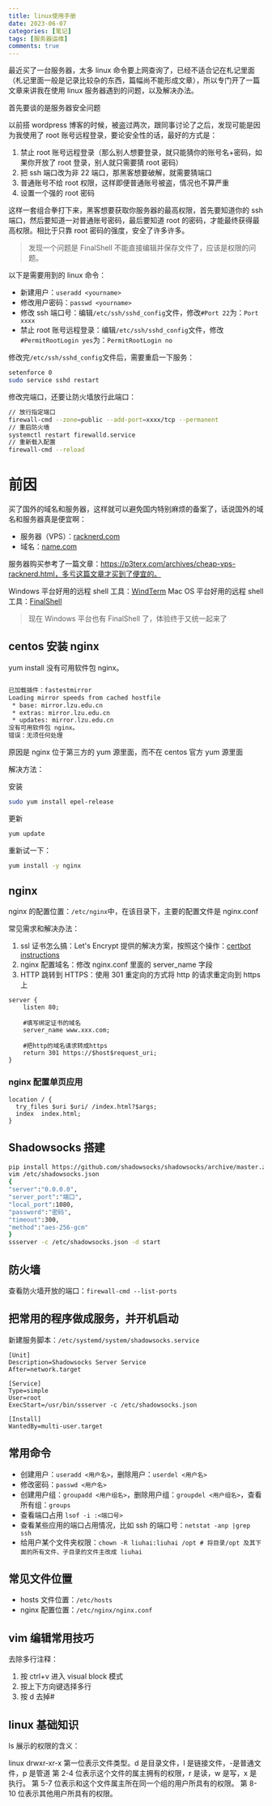 ```yaml
---
title: linux使用手册
date: 2023-06-07
categories: [笔记]
tags: [服务器运维]
comments: true
---
```


最近买了一台服务器，太多 linux 命令要上网查询了，已经不适合记在札记里面（札记里面一般是记录比较杂的东西，篇幅尚不能形成文章），所以专门开了一篇文章来讲我在使用 linux 服务器遇到的问题，以及解决办法。

首先要谈的是服务器安全问题

以前搭 wordpress 博客的时候，被盗过两次，跟同事讨论了之后，发现可能是因为我使用了 root 账号远程登录，要论安全性的话，最好的方式是：

1. 禁止 root 账号远程登录（那么别人想要登录，就只能猜你的账号名+密码，如果你开放了 root 登录，别人就只需要猜 root 密码）
2. 把 ssh 端口改为非 22 端口，那黑客想要破解，就需要猜端口
3. 普通账号不给 root 权限，这样即便普通账号被盗，情况也不算严重
4. 设置一个强的 root 密码

这样一套组合拳打下来，黑客想要获取你服务器的最高权限，首先要知道你的 ssh 端口，然后要知道一对普通账号密码，最后要知道 root 的密码，才能最终获得最高权限。相比于只靠 root 密码的强度，安全了许多许多。

> 发现一个问题是 FinalShell 不能直接编辑并保存文件了，应该是权限的问题。

<!-- more -->

以下是需要用到的 linux 命令：

- 新建用户：`useradd <yourname>`
- 修改用户密码：`passwd <yourname>`
- 修改 ssh 端口号：编辑`/etc/ssh/sshd_config`文件，修改`#Port 22`为：`Port xxxx`
- 禁止 root 账号远程登录：编辑`/etc/ssh/sshd_config`文件，修改`#PermitRootLogin yes`为：`PermitRootLogin no`

修改完`/etc/ssh/sshd_config`文件后，需要重启一下服务：

```bash
setenforce 0
sudo service sshd restart
```

修改完端口，还要让防火墙放行此端口：

```bash
// 放行指定端口
firewall-cmd --zone=public --add-port=xxxx/tcp --permanent
// 重启防火墙
systemctl restart firewalld.service
// 重新载入配置
firewall-cmd --reload
```

# 前因

买了国外的域名和服务器，这样就可以避免国内特别麻烦的备案了，话说国外的域名和服务器真是便宜啊：

- 服务器（VPS）：[racknerd.com](https://www.racknerd.com/)
- 域名：[name.com](https://www.name.com/)

服务器购买参考了一篇文章：https://p3terx.com/archives/cheap-vps-racknerd.html，多亏这篇文章才买到了便宜的。

Windows 平台好用的远程 shell 工具：[WindTerm](https://github.com/kingToolbox/WindTerm)
Mac OS 平台好用的远程 shell 工具：[FinalShell](http://www.hostbuf.com/t/988.html)

> 现在 Windows 平台也有 FinalShell 了，体验终于又统一起来了

## centos 安装 nginx

yum install 没有可用软件包 nginx。

```bash

已加载插件：fastestmirror
Loading mirror speeds from cached hostfile
 * base: mirror.lzu.edu.cn
 * extras: mirror.lzu.edu.cn
 * updates: mirror.lzu.edu.cn
没有可用软件包 nginx。
错误：无须任何处理
```

原因是 nginx 位于第三方的 yum 源里面，而不在 centos 官方 yum 源里面

解决方法：

安装

```bash
sudo yum install epel-release
```

更新

```bash
yum update
```

重新试一下：

```bash
yum install -y nginx
```

## nginx

nginx 的配置位置：`/etc/nginx`中，在该目录下，主要的配置文件是 nginx.conf

常见需求和解决办法：

1. ssl 证书怎么搞：Let's Encrypt 提供的解决方案，按照这个操作：[certbot instructions](https://certbot.eff.org/instructions?ws=nginx&os=centosrhel7)
2. nginx 配置域名：修改 nginx.conf 里面的 server_name 字段
3. HTTP 跳转到 HTTPS：使用 301 重定向的方式将 http 的请求重定向到 https 上

```
server {
    listen 80;

    #填写绑定证书的域名
    server_name www.xxx.com;

    #把http的域名请求转成https
    return 301 https://$host$request_uri;
}
```

### nginx 配置单页应用

```
location / {
  try_files $uri $uri/ /index.html?$args;
  index  index.html;
}
```

## Shadowsocks 搭建

```bash
pip install https://github.com/shadowsocks/shadowsocks/archive/master.zip -U
vim /etc/shadowsocks.json
{
"server":"0.0.0.0",
"server_port":"端口",
"local_port":1080,
"password":"密码",
"timeout":300,
"method":"aes-256-gcm"
}
ssserver -c /etc/shadowsocks.json -d start
```

## 防火墙

查看防火墙开放的端口：`firewall-cmd --list-ports`

## 把常用的程序做成服务，并开机启动

新建服务脚本：`/etc/systemd/system/shadowsocks.service`

```
[Unit]
Description=Shadowsocks Server Service
After=network.target

[Service]
Type=simple
User=root
ExecStart=/usr/bin/ssserver -c /etc/shadowsocks.json

[Install]
WantedBy=multi-user.target
```

## 常用命令

- 创建用户：`useradd <用户名>`，删除用户：`userdel <用户名>`
- 修改密码：`passwd <用户名>`
- 创建用户组：`groupadd <用户组名>`，删除用户组：`groupdel <用户组名>`，查看所有组：`groups`
- 查看端口占用 `lsof -i :<端口号>`
- 查看某些应用的端口占用情况，比如 ssh 的端口号：`netstat -anp |grep ssh`
- 给用户某个文件夹权限：`chown -R liuhai:liuhai /opt # 将目录/opt 及其下面的所有文件、子目录的文件主改成 liuhai`

## 常见文件位置

- hosts 文件位置：`/etc/hosts`
- nginx 配置位置：`/etc/nginx/nginx.conf`

## vim 编辑常用技巧

去除多行注释：

1. 按 ctrl+v 进入 visual block 模式
2. 按上下方向键选择多行
3. 按 d 去掉#

## linux 基础知识

ls 展示的权限的含义：

linux drwxr-xr-x
第一位表示文件类型。d 是目录文件，l 是链接文件，-是普通文件，p 是管道
第 2-4 位表示这个文件的属主拥有的权限，r 是读，w 是写，x 是执行。
第 5-7 位表示和这个文件属主所在同一个组的用户所具有的权限。
第 8-10 位表示其他用户所具有的权限。
